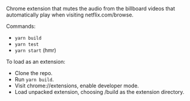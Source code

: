 Chrome extension that mutes the audio from the billboard videos that
automatically play when visiting netflix.com/browse.

Commands:
  - `yarn build`
  - `yarn test`
  - `yarn start` (hmr)

To load as an extension:
  - Clone the repo.
  - Run `yarn build`.
  - Visit chrome://extensions, enable developer mode.
  - Load unpacked extension, choosing /build as the extension directory.
